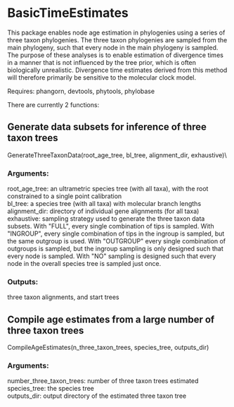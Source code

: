 

# BasicTimeEstimates

This package enables node age estimation in phylogenies using a series of three taxon phylogenies. The three taxon phylogenies are sampled from the main phylogeny, such that every node in the main phylogeny is sampled.
The purpose of these analyses is to enable estimation of divergence times in a manner that is not influenced by the tree prior, which is often biologically unrealistic.
Divergence time estimates derived from this method will therefore primarily be sensitive to the molecular clock model.

Requires: phangorn, devtools, phytools, phylobase

There are currently 2 functions:

## Generate data subsets for inference of three taxon trees
GenerateThreeTaxonData(root_age_tree, bl_tree, alignment_dir, exhaustive)\

### Arguments:
root_age_tree: an ultrametric species tree (with all taxa), with the root constrained to a single point calibration\
bl_tree: a species tree (with all taxa) with molecular branch lengths\
alignment_dir: directory of individual gene alignments (for all taxa)\
exhaustive: sampling strategy used to generate the three taxon data subsets. With "FULL", every single combination of tips is sampled. With "INGROUP", every single combination of tips in the ingroup is sampled, but the same outgroup is used. With "OUTGROUP" every single combination of outgroups is sampled, but the ingroup sampling is only designed such that every node is sampled. With "NO" sampling is designed such that every node in the overall species tree is sampled just once.
### Outputs:
three taxon alignments, and start trees

## Compile age estimates from a large number of three taxon trees
CompileAgeEstimates(n_three_taxon_trees, species_tree, outputs_dir)

### Arguments:
number_three_taxon_trees: number of three taxon trees estimated\
species_tree: the species tree\
outputs_dir: output directory of the estimated three taxon tree


